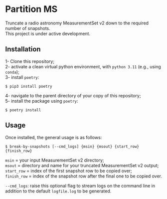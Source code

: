 # Partition MS
Truncate a radio astronomy MeasurementSet v2 down to the required number of snapshots.<br />
This project is under active development.

## Installation
1- Clone this repository;<br />
2- activate a clean virtual python environment, with `python 3.11` (e.g., using `conda`);<br />
3- install `poetry`:
```
$ pip3 install poetry
```
4- navigate to the parent directory of your copy of this repository;<br />
5- install the package using `poetry`:
```
$ poetry install
```

## Usage
Once installed, the general usage is as follows:
```
$ break-by-snapshots [--cmd_logs] {msin} {msout} {start_row} {finish_row}
```
`msin` = your input MeasurementSet v2 directory;<br />
`msout` = directory and name for your truncated MeasurementSet v2 output;<br />
`start_row` = index of the first snapshot row to be copied over;<br />
`finish_row` = index of the snapshot row after the final one to be copied over.

`--cmd_logs`: raise this optional flag to stream logs on the command line in addition to the default `logfile.log` to be generated.
